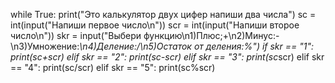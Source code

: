 while True:
    print("Это калькулятор двух цифер напиши два числа")
    sc = int(input("Напиши первое число\n"))
    scr  = int(input("Напиши второе число\n"))
    skr = input("Выбери функцию\n1)Плюс;+\n2)Минус:-\n3)Умножение:*\n4)Деление:/\n5)Остаток от деления:%")
    if skr == "1":
        print(sc+scr)
    elif skr == "2":
        print(sc-scr)
    elif skr == "3":
        print(sc*scr)
    elif skr == "4":
        print(sc/scr)
    elif skr == "5":
        print(sc%scr)
